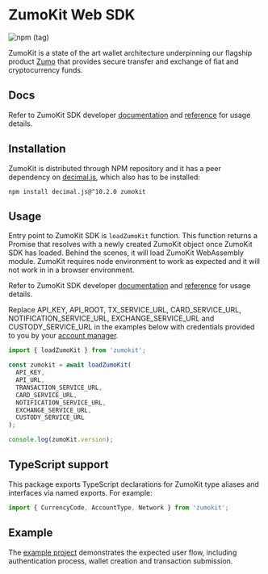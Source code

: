 # ZumoKit Web SDK

![npm (tag)](https://img.shields.io/npm/v/zumokit/next)

ZumoKit is a state of the art wallet architecture underpinning our flagship product [Zumo](https://www.zumo.money/) that provides secure transfer and exchange of fiat and cryptocurrency funds.

## Docs

Refer to ZumoKit SDK developer [documentation](https://developers.zumo.money/docs) and [reference](https://zumo.github.io/zumokit-js/) for usage details.

## Installation

ZumoKit is distributed through NPM repository and it has a peer dependency on [decimal.js](https://github.com/MikeMcl/decimal.js/), which also has to be installed:

```
npm install decimal.js@^10.2.0 zumokit
```

## Usage

Entry point to ZumoKit SDK is `loadZumoKit` function. This function returns a Promise that resolves with a newly created ZumoKit object once ZumoKit SDK has loaded. Behind the scenes, it will load ZumoKit WebAssembly module. ZumoKit requires node environment to work as expected and it will not work in in a browser environment.

Refer to ZumoKit SDK developer [documentation](https://developers.zumo.money/docs) and [reference](https://zumo.github.io/zumokit-js/) for usage details.

Replace API_KEY, API_ROOT, TX_SERVICE_URL, CARD_SERVICE_URL, NOTIFICATION_SERVICE_URL, EXCHANGE_SERVICE_URL and CUSTODY_SERVICE_URL in the examples below with credentials provided to you by your [account manager](mailto:support@zumo.money).

```js
import { loadZumoKit } from 'zumokit';

const zumokit = await loadZumoKit(
  API_KEY,
  API_URL,
  TRANSACTION_SERVICE_URL,
  CARD_SERVICE_URL,
  NOTIFICATION_SERVICE_URL,
  EXCHANGE_SERVICE_URL,
  CUSTODY_SERVICE_URL
);

console.log(zumoKit.version);
```

## TypeScript support

This package exports TypeScript declarations for ZumoKit type aliases and interfaces via named exports. For example:

```typescript
import { CurrencyCode, AccountType, Network } from 'zumokit';
```

## Example

The [example project](https://github.com/zumo/zumokit-js/tree/master/example) demonstrates the expected user flow, including authentication process, wallet creation and transaction submission.
